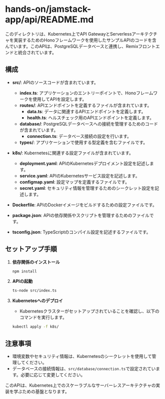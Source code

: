 # hands-on/jamstack-app/api/README.md

このディレクトリは、Kubernetes上でAPI GatewayとServerlessアーキテクチャを実装するためのHonoフレームワークを使用したサンプルAPIのコードを含んでいます。このAPIは、PostgreSQLデータベースと連携し、Remixフロントエンドと統合されています。

## 構成

- **src/**: APIのソースコードが含まれています。
  - **index.ts**: アプリケーションのエントリーポイントで、Honoフレームワークを使用してAPIを設定します。
  - **routes/**: APIエンドポイントを定義するファイルが含まれています。
    - **data.ts**: データに関連するAPIエンドポイントを定義します。
    - **health.ts**: ヘルスチェック用のAPIエンドポイントを定義します。
  - **database/**: PostgreSQLデータベースへの接続を管理するためのコードが含まれています。
    - **connection.ts**: データベース接続の設定を行います。
  - **types/**: アプリケーションで使用する型定義を含むファイルです。

- **k8s/**: Kubernetesに関連する設定ファイルが含まれています。
  - **deployment.yaml**: APIのKubernetesデプロイメント設定を記述します。
  - **service.yaml**: APIのKubernetesサービス設定を記述します。
  - **configmap.yaml**: 設定マップを定義するファイルです。
  - **secret.yaml**: セキュリティ情報を管理するためのシークレット設定を記述します。

- **Dockerfile**: APIのDockerイメージをビルドするための設定ファイルです。

- **package.json**: APIの依存関係やスクリプトを管理するためのファイルです。

- **tsconfig.json**: TypeScriptのコンパイル設定を記述するファイルです。

## セットアップ手順

1. **依存関係のインストール**
   ```bash
   npm install
   ```

2. **APIの起動**
   ```bash
   ts-node src/index.ts
   ```

3. **Kubernetesへのデプロイ**
   - Kubernetesクラスターがセットアップされていることを確認し、以下のコマンドを実行します。
   ```bash
   kubectl apply -f k8s/
   ```

## 注意事項

- 環境変数やセキュリティ情報は、Kubernetesのシークレットを使用して管理してください。
- データベースの接続情報は、`src/database/connection.ts`で設定されています。必要に応じて変更してください。

このAPIは、Kubernetes上でのスケーラブルなサーバーレスアーキテクチャの実装を学ぶための基盤となります。